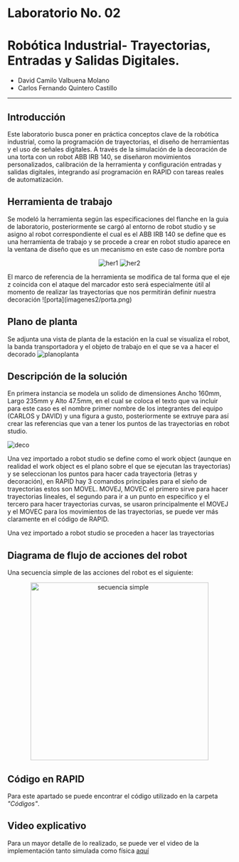 # Laboratorio No. 02
# Robótica Industrial- Trayectorias, Entradas y Salidas Digitales.

* David Camilo Valbuena Molano
* Carlos Fernando Quintero Castillo
---

## Introducción 
Este laboratorio busca poner en práctica conceptos clave de la robótica industrial, como la programación de trayectorias, el diseño de herramientas y el uso de señales digitales. A través de la simulación de la decoración de una torta con un robot ABB IRB 140, se diseñaron movimientos personalizados, calibración de la herramienta y configuración entradas y salidas digitales, integrando así programación en RAPID con tareas reales de automatización.

## Herramienta de trabajo
Se modeló la herramienta según las especificaciones del flanche en la guia de laboratorio, posteriormente se cargó al entorno de robot studio y se asigno al robot correspondiente el cual es el ABB IRB 140 se define que es una herramienta de trabajo y se procede a crear en robot studio aparece en la ventana de diseño que es un mecanismo en este caso de nombre porta
<div align="center">
 
![her1](imagenes2/her1.png)
![her2](imagenes2/her2.png) 

</div>
El marco de referencia de la herramienta se modifica de tal forma que el eje z coincida con el ataque del marcador esto será especialmente útil al momento de realizar las trayectorias que nos permitirán definir nuestra decoración
![porta](imagenes2/porta.png)




## Plano de planta
Se adjunta una vista de planta de la estación en la cual se visualiza el robot, la banda transportadora y el objeto de trabajo en el que se va a hacer el decorado 
![planoplanta](imagenes2/planoplanta.png)





## Descripción de la solución 
En primera instancia se modela un solido de dimensiones Ancho 160mm, Largo 235mm y Alto 47.5mm, en el cual se coloca el texto que va incluir para este caso es el nombre primer nombre de los integrantes del equipo (CARLOS y DAVID) y una figura a gusto,  posteriormente se extruye para así crear las referencias que van a tener los puntos de las trayectorias en robot studio.

![deco](imagenes2/deco.png)


Una vez importado a robot studio se define como el work object (aunque en realidad el work object es el plano sobre el que se ejecutan las trayectorias) y se seleccionan los puntos para hacer cada trayectoria (letras y decoración), en RAPID hay 3 comandos principales para el sieño de trayectorias estos son MOVEL. MOVEJ, MOVEC el primero sirve para hacer trayectorias lineales, el segundo para ir a un punto en especifico y el tercero para hacer trayectorias curvas, se usaron principalmente el MOVEJ y el MOVEC para los movimientos de las trayectorias, se puede ver más claramente en el código de RAPID. 
 


Una vez importado a robot studio se proceden a hacer las trayectorias 




## Diagrama de flujo de acciones del robot

Una secuencia simple de las acciones del robot es el siguiente: 
<div align="center">

<img src="imagenes2/Secuencia_simple.png" alt="secuencia simple" width="400">

</div>

## Código en RAPID

Para este apartado se puede encontrar el código utilizado en la carpeta *"Códigos"*.

## Video explicativo
Para un mayor detalle de lo realizado, se puede ver el video de la implementación tanto simulada como física [aquí](https://youtu.be/SD21q73Zi-A)
